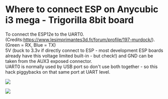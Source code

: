 # Where to connect ESP on Anycubic i3 mega - Trigorilla 8bit board   
To connect the ESP12e to the UART0. (Credits:https://www.lesimprimantes3d.fr/forum/profile/197-murdock/).    
(Green = RX, Blue = TX)    
5V (buck to 3.3v if directly connect to ESP - most development ESP boards already have this voltage limited built-in - but check!) and GND can be taken from the AUX3 exposed connector.    
UART0 is normally used by USB port so don't use both together - so this hack piggybacks on that same port at UART level.    

![](https://user-images.githubusercontent.com/46300801/50600783-8c295f80-0eb2-11e9-8ee2-0536256125e9.JPG)

![](https://user-images.githubusercontent.com/46300801/50600853-bbd86780-0eb2-11e9-93eb-5680ab05b3c8.JPG)